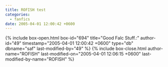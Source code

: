 ```yaml
---
title: ROFISH test
categories:
  - fanfics
date: 2005-04-01 12:00:42 +0600
---
```

{% include box-open.html box-id="694" title="Good Falc Stuff.:" author-id="49" timestamp="2005-04-01 12:00:42 +0600" type="db" dbname="saf" last-modified-by="49" %}
<navigator search="`SubmitterName` = 'Falcon24' AND `Score` >= '7'" /><displaytor />
{% include box-close.html author-name="ROFISH" last-modified-on="2005-04-01 12:06:15 +0600" last-modified-by-name="ROFISH" %}
